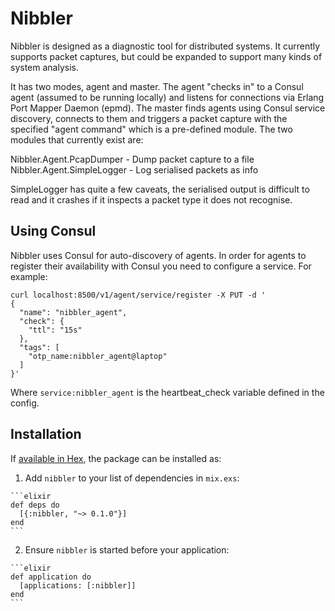 # Nibbler

Nibbler is designed as a diagnostic tool for distributed systems. It currently supports packet captures, but could be expanded to support many kinds of system analysis.

It has two modes, agent and master. The agent "checks in" to a Consul agent (assumed to be running locally) and listens for connections via Erlang Port Mapper Daemon (epmd). The master finds agents using Consul service discovery, connects to them and triggers a packet capture with the specified "agent command" which is a pre-defined module. The two modules that currently exist are:

Nibbler.Agent.PcapDumper - Dump packet capture to a file
Nibbler.Agent.SimpleLogger - Log serialised packets as info

SimpleLogger has quite a few caveats, the serialised output is difficult to read and it crashes if it inspects a packet type it does not recognise.

## Using Consul

Nibbler uses Consul for auto-discovery of agents. In order for agents to register their availability with Consul you need to configure a service. For example:

```
curl localhost:8500/v1/agent/service/register -X PUT -d '
{
  "name": "nibbler_agent",
  "check": {
    "ttl": "15s"
  },
  "tags": [
    "otp_name:nibbler_agent@laptop"
  ]
}'
```

Where `service:nibbler_agent` is the heartbeat_check variable defined in the config.

## Installation

If [available in Hex](https://hex.pm/docs/publish), the package can be installed as:

  1. Add `nibbler` to your list of dependencies in `mix.exs`:

    ```elixir
    def deps do
      [{:nibbler, "~> 0.1.0"}]
    end
    ```

  2. Ensure `nibbler` is started before your application:

    ```elixir
    def application do
      [applications: [:nibbler]]
    end
    ```

